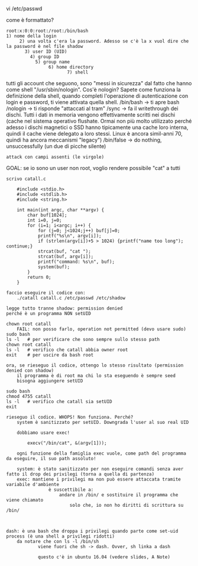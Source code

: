 vi /etc/passwd

come è formattato?

	root:x:0:0:root:/root:/bin/bash
	1) nome della login
		 2) una volta c'era la password. Adesso se c'è la x vuol dire che la password è nel file shadow
		   3) user ID (UID)
		     4) group ID
		       5) group name
		       		6) home directory
		       			   7) shell
tutti gli account che seguono, sono "messi in sicurezza" dal fatto che hanno come shell "/usr/sbin/nologin".
	Cos'è nologin? Sapete come funziona la definizione della shell, quando completi l'operazione di autenticazione con login e password, ti viene attivata quella shell.
	/bin/bash -> ti apre bash
	/nologin  -> ti risponde "attaccati al tram"
	/sync	  -> fa il writethrough dei dischi. Tutti i dati in memoria vengono effettivamente scritti nei dischi (cache nel sistema operativo flushate. Ormai non più molto utilizzato perché adesso i dischi magnetici o SSD hanno tipicamente una cache loro interna, quindi il cache viene delegato a loro stessi. Linux è ancora simil-anni 70, quindi ha ancora meccanismi "legacy")
	/bin/false -> do nothing, unsuccessfully (un due di picche silente)

	attack con campi assenti (le virgole)



GOAL: se io sono un user non root, voglio rendere possibile "cat" a tutti

	scrivo catall.c

		#include <stdio.h>
		#include <stdlib.h>
		#include <string.h>

		int main(int argc, char **argv) {
			char buf[1024];
			int i=0, j=0;
			for (i=1; i<argc; i++) {
				for (j=0; j<1024;j++) buf[j]=0;
				printf("%s\n", argv[i]);
				if (strlen(argv[i])+5 > 1024) {printf("name too long"); continue;}
				strcat(buf, "cat ");
				strcat(buf, argv[i]);
				printf("command: %s\n", buf);
				system(buf);
			}
			return 0;
		}

	faccio eseguire il codice con:
		./catall catall.c /etc/passwd /etc/shadow

	legge tutto tranne shadow: permission denied
	perché è un programma NON setUID

	chown root catall
		FAIL: non posso farlo, operation not permitted (devo usare sudo)
	sudo bash
	ls -l	# per verificare che sono sempre sullo stesso path
	chown root catall 
	ls -l 	# verifico che catall abbia owner root
	exit	# per uscire da bash root

	ora, se rieseguo il codice, ottengo lo stesso risultato (permission denied con shadow)
		il programma è di root ma chi lo sta eseguendo è sempre seed
		bisogna aggiungere setUID

	sudo bash
	chmod 4755 catall
	ls -l 	# verifico che catall sia setUID
	exit

	rieseguo il codice. WHOPS! Non funziona. Perché?
		system è sanitizzato per setUID. Downgrada l'user al suo real UID

		dobbiamo usare exec!

			execv("/bin/cat", &(argv[1]));

		ogni funzione della famiglia exec vuole, come path del programma da eseguire, il suo path assoluto!

		system: è stato sanitizzato per non eseguire comandi senza aver fatto il drop dei privilegi (torna a quella di partenza)
		exec: mantiene i privilegi ma non può essere attaccata tramite variabile d'ambiente
					è suscettibile a:
						andare in /bin/ e sostituire il programma che viene chiamato
							solo che, io non ho diritti di scrittura su /bin/



	dash: è una bash che droppa i privilegi quando parte come set-uid process (è una shell a privilegi ridotti)
		da notare che con ls -l /bin/sh
				viene fuori che sh -> dash. Ovver, sh linka a dash

				questo c'è in ubuntu 16.04 (vedere slides, A Note)

